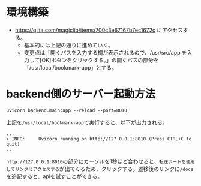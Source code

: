 # 環境構築

- https://qiita.com/magiclib/items/700c3e67167b7ec1672c にアクセスする。
  - 基本的には上記の通りに進めていく。
  - 変更点は「開くパスを入力する欄が表示されるので、/usr/src/app を入力して[OK]ボタンをクリックする。」の開くパスの部分を「/usr/local/bookmark-app」とする。

# backend側のサーバー起動方法
```
uvicorn backend.main:app --reload --port=8010
```
上記を`/usr/local/bookmark-app`で実行すると、以下が出力される。
```
...
> INFO:     Uvicorn running on http://127.0.0.1:8010 (Press CTRL+C to quit)
...
```
`http://127.0.0.1:8010`の部分にカーソルを1秒ほど合わせると、`転送ポートを使用してリンクにアクセスする`が出てくるため、クリックする。遷移後のリンクに`/docs`を追記すると、apiを試すことができる。